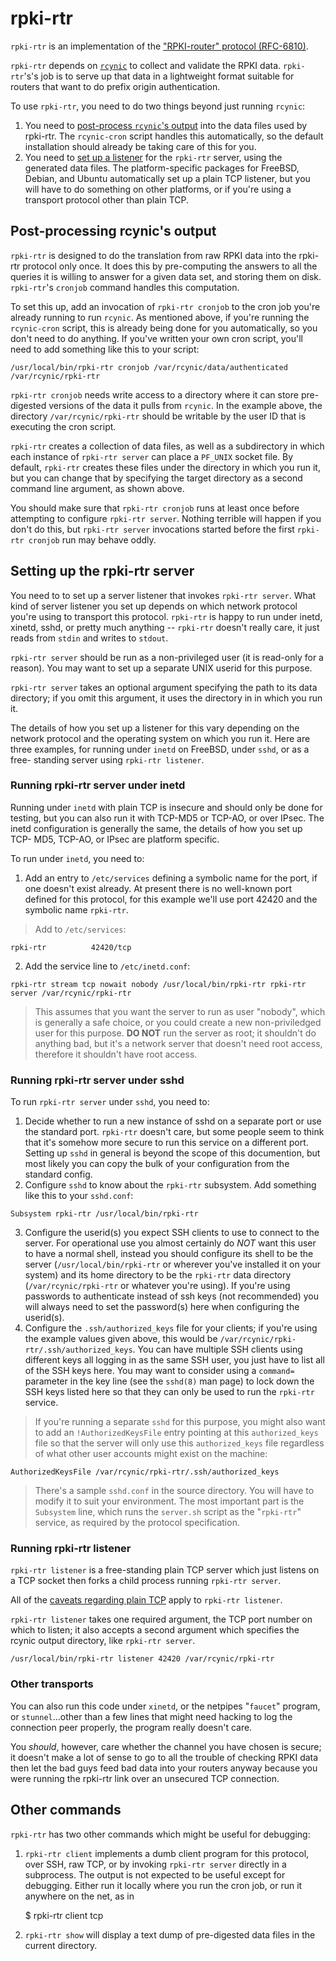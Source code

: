 # rpki-rtr

`rpki-rtr` is an implementation of the ["RPKI-router" protocol (RFC-6810)][1].

`rpki-rtr` depends on [`rcynic`][2] to collect and validate the RPKI data.
`rpki-rtr`'s's job is to serve up that data in a lightweight format suitable
for routers that want to do prefix origin authentication.

To use `rpki-rtr`, you need to do two things beyond just running `rcynic`:

  1. You need to [post-process `rcynic`'s output][3] into the data files used by rpki-rtr. The `rcynic-cron` script handles this automatically, so the default installation should already be taking care of this for you. 
  2. You need to [set up a listener][4] for the `rpki-rtr` server, using the generated data files. The platform-specific packages for FreeBSD, Debian, and Ubuntu automatically set up a plain TCP listener, but you will have to do something on other platforms, or if you're using a transport protocol other than plain TCP. 

## Post-processing rcynic's output

`rpki-rtr` is designed to do the translation from raw RPKI data into the rpki-
rtr protocol only once. It does this by pre-computing the answers to all the
queries it is willing to answer for a given data set, and storing them on
disk. `rpki-rtr`'s `cronjob` command handles this computation.

To set this up, add an invocation of `rpki-rtr cronjob` to the cron job you're
already running to run `rcynic`. As mentioned above, if you're running the
`rcynic-cron` script, this is already being done for you automatically, so you
don't need to do anything. If you've written your own cron script, you'll need
to add something like this to your script:

    
    
    /usr/local/bin/rpki-rtr cronjob /var/rcynic/data/authenticated /var/rcynic/rpki-rtr
    

`rpki-rtr cronjob` needs write access to a directory where it can store pre-
digested versions of the data it pulls from `rcynic`. In the example above,
the directory `/var/rcynic/rpki-rtr` should be writable by the user ID that is
executing the cron script.

`rpki-rtr` creates a collection of data files, as well as a subdirectory in
which each instance of `rpki-rtr server` can place a `PF_UNIX` socket file. By
default, `rpki-rtr` creates these files under the directory in which you run
it, but you can change that by specifying the target directory as a second
command line argument, as shown above.

You should make sure that `rpki-rtr cronjob` runs at least once before
attempting to configure `rpki-rtr server`. Nothing terrible will happen if you
don't do this, but `rpki-rtr server` invocations started before the first
`rpki-rtr cronjob` run may behave oddly.

## Setting up the rpki-rtr server

You need to to set up a server listener that invokes `rpki-rtr server`. What
kind of server listener you set up depends on which network protocol you're
using to transport this protocol. `rpki-rtr` is happy to run under inetd,
xinetd, sshd, or pretty much anything -- `rpki-rtr` doesn't really care, it
just reads from `stdin` and writes to `stdout`.

`rpki-rtr server` should be run as a non-privileged user (it is read-only for
a reason). You may want to set up a separate UNIX userid for this purpose.

`rpki-rtr server` takes an optional argument specifying the path to its data
directory; if you omit this argument, it uses the directory in in which you
run it.

The details of how you set up a listener for this vary depending on the
network protocol and the operating system on which you run it. Here are three
examples, for running under `inetd` on FreeBSD, under `sshd`, or as a free-
standing server using `rpki-rtr listener`.

### Running rpki-rtr server under inetd

Running under `inetd` with plain TCP is insecure and should only be done for
testing, but you can also run it with TCP-MD5 or TCP-AO, or over IPsec. The
inetd configuration is generally the same, the details of how you set up TCP-
MD5, TCP-AO, or IPsec are platform specific.

To run under `inetd`, you need to:

  1. Add an entry to `/etc/services` defining a symbolic name for the port, if one doesn't exist already. At present there is no well-known port defined for this protocol, for this example we'll use port 42420 and the symbolic name `rpki-rtr`. 

> Add to `/etc/services`:

    
    
    rpki-rtr          42420/tcp
    

  2. Add the service line to `/etc/inetd.conf`: 
    
    
    rpki-rtr stream tcp nowait nobody /usr/local/bin/rpki-rtr rpki-rtr server /var/rcynic/rpki-rtr
    

> This assumes that you want the server to run as user "nobody", which is
generally a safe choice, or you could create a new non-priviledged user for
this purpose. **DO NOT** run the server as root; it shouldn't do anything bad,
but it's a network server that doesn't need root access, therefore it
shouldn't have root access.

### Running rpki-rtr server under sshd

To run `rpki-rtr server` under `sshd`, you need to:

  1. Decide whether to run a new instance of sshd on a separate port or use the standard port. `rpki-rtr` doesn't care, but some people seem to think that it's somehow more secure to run this service on a different port. Setting up `sshd` in general is beyond the scope of this documention, but most likely you can copy the bulk of your configuration from the standard config. 
  2. Configure `sshd` to know about the `rpki-rtr` subsystem. Add something like this to your `sshd.conf`: 
    
    
    Subsystem rpki-rtr /usr/local/bin/rpki-rtr
    

  3. Configure the userid(s) you expect SSH clients to use to connect to the server. For operational use you almost certainly do _NOT_ want this user to have a normal shell, instead you should configure its shell to be the server (`/usr/local/bin/rpki-rtr` or wherever you've installed it on your system) and its home directory to be the `rpki-rtr` data directory (`/var/rcynic/rpki-rtr` or whatever you're using). If you're using passwords to authenticate instead of ssh keys (not recommended) you will always need to set the password(s) here when configuring the userid(s). 
  4. Configure the `.ssh/authorized_keys` file for your clients; if you're using the example values given above, this would be `/var/rcynic/rpki-rtr/.ssh/authorized_keys`. You can have multiple SSH clients using different keys all logging in as the same SSH user, you just have to list all of the SSH keys here. You may want to consider using a `command=` parameter in the key line (see the `sshd(8)` man page) to lock down the SSH keys listed here so that they can only be used to run the `rpki-rtr` service. 

> If you're running a separate `sshd` for this purpose, you might also want to
add an `!AuthorizedKeysFile` entry pointing at this `authorized_keys` file so
that the server will only use this `authorized_keys` file regardless of what
other user accounts might exist on the machine:

    
    
    AuthorizedKeysFile /var/rcynic/rpki-rtr/.ssh/authorized_keys
    

> There's a sample `sshd.conf` in the source directory. You will have to
modify it to suit your environment. The most important part is the `Subsystem`
line, which runs the `server.sh` script as the "`rpki-rtr`" service, as
required by the protocol specification.

### Running rpki-rtr listener

`rpki-rtr listener` is a free-standing plain TCP server which just listens on
a TCP socket then forks a child process running `rpki-rtr server`.

All of the [caveats regarding plain TCP][5] apply to `rpki-rtr listener`.

`rpki-rtr listener` takes one required argument, the TCP port number on which
to listen; it also accepts a second argument which specifies the rcynic output
directory, like `rpki-rtr server`.

    
    
    /usr/local/bin/rpki-rtr listener 42420 /var/rcynic/rpki-rtr
    

### Other transports

You can also run this code under `xinetd`, or the netpipes "`faucet`" program,
or `stunnel`...other than a few lines that might need hacking to log the
connection peer properly, the program really doesn't care.

You _should_, however, care whether the channel you have chosen is secure; it
doesn't make a lot of sense to go to all the trouble of checking RPKI data
then let the bad guys feed bad data into your routers anyway because you were
running the rpki-rtr link over an unsecured TCP connection.

## Other commands

`rpki-rtr` has two other commands which might be useful for debugging:

  1. `rpki-rtr client` implements a dumb client program for this protocol, over SSH, raw TCP, or by invoking `rpki-rtr server` directly in a subprocess. The output is not expected to be useful except for debugging. Either run it locally where you run the cron job, or run it anywhere on the net, as in 
    
        $ rpki-rtr client tcp <hostname> <port>
    

  2. `rpki-rtr show` will display a text dump of pre-digested data files in the current directory. 

   [1]: http://www.rfc-editor.org/rfc/rfc6810.txt

   [2]: #_.wiki.doc.RPKI.RP.rcynic

   [3]: #_.wiki.doc.RPKI.RP.rpki-rtr#cronjob-mode

   [4]: #_.wiki.doc.RPKI.RP.rpki-rtr#server-mode

   [5]: #_.wiki.doc.RPKI.RP.rpki-rtr#under-inetd

